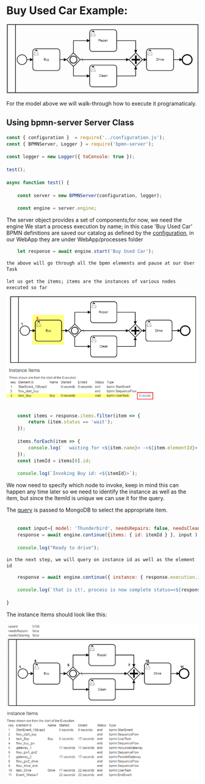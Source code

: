
# Buy Used Car Example:

![Image description](buyUsedCar.png)

For the model above we will walk-through how to execute it programaticaly.

## Using bpmn-server Server Class



```javascript
const { configuration }  = require('../configuration.js');
const { BPMNServer, Logger } = require('bpmn-server');

const logger = new Logger({ toConsole: true });

test();

async function test() {

    const server = new BPMNServer(configuration, logger);

    const engine = server.engine;

```
The server object provides a set of components;for now, we need the engine
We start a process execution by name; in this case 'Buy Used Car' 
BPMN definitions are saved our catalog as defined by the [configuration](../configuration.md), in our WebApp they are under WebApp/processes folder

```javascript
    let response = await engine.start('Buy Used Car');

```
    the above will go through all the bpmn elements and pause at our User Task 

    let us get the items; items are the instances of various nodes executed so far
![status](BuyCar-web2br.png)

```javascript

    const items = response.items.filter(item => {
        return (item.status == 'wait');
    });

    items.forEach(item => {
        console.log(`  waiting for <${item.name}> -<${item.elementId}> id: <${item.id}> `);
    });
    const itemId = items[0].id;

    console.log(`Invoking Buy id: <${itemId}>`);

```
We now need to specify which node to invoke, keep in mind this can happen any time later
so we need to identify the instance as well as the item, but since the ItemId is unique we can use it for the query.

The [query](../query.md) is passed to MongoDB to select the appropriate item.
   
```javascript

    const input={ model: 'Thunderbird', needsRepairs: false, needsCleaning: false };
    response = await engine.continue({items: { id: itemId } }, input );

    console.log("Ready to drive");

```
    in the next step, we will query on instance id as well as the element id 

```javascript
    response = await engine.continue({ instance: { response.execution.id }, items: {elementId: 'task_Drive' }});

    console.log(`that is it!, process is now complete status=<${response.execution.status}>`)

}

```
The instance Items should look like this:

![Completed Process](buyUsedCarWithItems.png)
